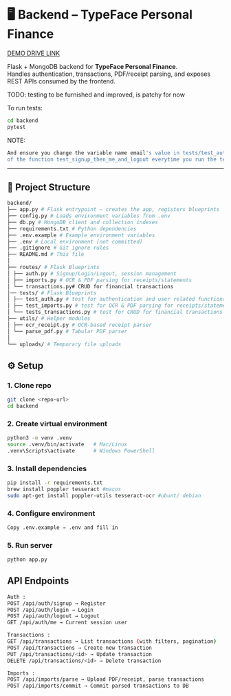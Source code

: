 # 🖥️ Backend – TypeFace Personal Finance

[DEMO DRIVE LINK](https://drive.google.com/drive/folders/1M3_63Lv_ZFmn6UYgLKQgIkbsfCK4NXfF)

Flask + MongoDB backend for **TypeFace Personal Finance**.  
Handles authentication, transactions, PDF/receipt parsing, and exposes REST APIs consumed by the frontend.

TODO: testing to be furnished and improved, is patchy for now

To run tests:
``` bash
cd backend
pytest
```

NOTE:
``` bash
And ensure you change the variable name email's value in tests/test_auth.py 
of the function test_signup_then_me_and_logout everytime you run the tests
```
---
## 📂 Project Structure

```bash
backend/
├── app.py # Flask entrypoint – creates the app, registers blueprints
├── config.py # Loads environment variables from .env
├── db.py # MongoDB client and collection indexes
├── requirements.txt # Python dependencies
├── .env.example # Example environment variables
├── .env # Local environment (not committed)
├── .gitignore # Git ignore rules
├── README.md # This file
│
├── routes/ # Flask Blueprints
│ ├── auth.py # Signup/Login/Logout, session management
│ ├── imports.py # OCR & PDF parsing for receipts/statements
│ └── transactions.py# CRUD for financial transactions
│── tests/ # Flask Blueprints
│ ├── test_auth.py # test for authentication and user related functionality
│ ├── test_imports.py # test for OCR & PDF parsing for receipts/statements
│ └── tests_transactions.py # test for CRUD for financial transactions
├── utils/ # Helper modules
│ ├── ocr_receipt.py # OCR-based receipt parser
│ └── parse_pdf.py # Tabular PDF parser
│
└── uploads/ # Temporary file uploads
```

## ⚙️ Setup

### 1. Clone repo
```bash
git clone <repo-url>
cd backend
```

### 2. Create virtual environment
```bash
python3 -m venv .venv
source .venv/bin/activate   # Mac/Linux
.venv\Scripts\activate      # Windows PowerShell
```

### 3. Install dependencies
```bash
pip install -r requirements.txt
brew install poppler tesseract #macos
sudo apt-get install poppler-utils tesseract-ocr #ubunt/ debian
```

### 4. Configure environment
```bash
Copy .env.example → .env and fill in
```

### 5. Run server
```bash
python app.py
```

## API Endpoints
```bash
Auth :
POST /api/auth/signup → Register
POST /api/auth/login → Login
POST /api/auth/logout → Logout
GET /api/auth/me → Current session user

Transactions :
GET /api/transactions → List transactions (with filters, pagination)
POST /api/transactions → Create new transaction
PUT /api/transactions/<id> → Update transaction
DELETE /api/transactions/<id> → Delete transaction

Imports :
POST /api/imports/parse → Upload PDF/receipt, parse transactions
POST /api/imports/commit → Commit parsed transactions to DB
```